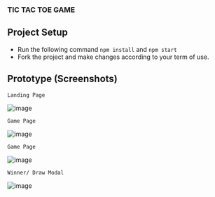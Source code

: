 ### TIC TAC TOE GAME

## Project Setup

 - Run the following command ```npm install``` and ```npm start```
 - Fork the project and make changes according to your term of use.

## Prototype (Screenshots)

    Landing Page

![image](https://firebasestorage.googleapis.com/v0/b/fir-tutorial-1-2e338.appspot.com/o/IMG-20240706-WA0041.jpg?alt=media&token=0ccc5798-b4e9-4671-82af-b07661929c8b)

    Game Page

![image](https://firebasestorage.googleapis.com/v0/b/fir-tutorial-1-2e338.appspot.com/o/IMG-20240706-WA0042.jpg?alt=media&token=5c5139a2-5b79-4461-9614-e35137a50515)

    Game Page

![image](https://firebasestorage.googleapis.com/v0/b/fir-tutorial-1-2e338.appspot.com/o/IMG-20240706-WA0044.jpg?alt=media&token=63a16fdd-921e-4e9b-a04d-fb2311ada0df)

    Winner/ Draw Modal

![image](https://firebasestorage.googleapis.com/v0/b/fir-tutorial-1-2e338.appspot.com/o/IMG-20240706-WA0045.jpg?alt=media&token=076502c5-545a-4861-a4d9-e3be117ebc91)